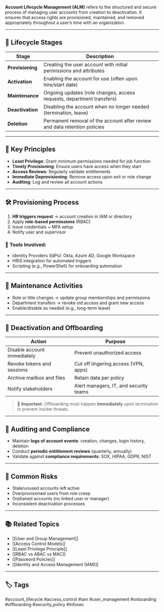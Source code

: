 **Account Lifecycle Management (ALM)** refers to the structured and secure process of managing user accounts from creation to deactivation. It ensures that access rights are provisioned, maintained, and removed appropriately throughout a user’s time with an organization.

---

## 🧬 Lifecycle Stages

| Stage            | Description                                                                 |
|------------------|-----------------------------------------------------------------------------|
| **Provisioning** | Creating the user account with initial permissions and attributes           |
| **Activation**   | Enabling the account for use (often upon hire/start date)                   |
| **Maintenance**  | Ongoing updates (role changes, access requests, department transfers)       |
| **Deactivation** | Disabling the account when no longer needed (termination, leave)            |
| **Deletion**     | Permanent removal of the account after review and data retention policies   |

---

## 📌 Key Principles

- **Least Privilege**: Grant minimum permissions needed for job function
- **Timely Provisioning**: Ensure users have access when they start
- **Access Reviews**: Regularly validate entitlements
- **Immediate Deprovisioning**: Remove access upon exit or role change
- **Auditing**: Log and review all account actions

---

## 🛠 Provisioning Process

1. **HR triggers request** → account creation in IAM or directory
2. Apply **role-based permissions** (RBAC)
3. Issue credentials + MFA setup
4. Notify user and supervisor

### 👷 Tools Involved:
- Identity Providers (IdPs): Okta, Azure AD, Google Workspace
- HRIS integration for automated triggers
- Scripting (e.g., PowerShell) for onboarding automation

---

## 🔄 Maintenance Activities

- Role or title changes → update group memberships and permissions
- Department transfers → revoke old access and grant new access
- Enable/disable as needed (e.g., long-term leave)

---

## 🧯 Deactivation and Offboarding

| Action                        | Purpose                                 |
|-------------------------------|-----------------------------------------|
| Disable account immediately   | Prevent unauthorized access             |
| Revoke tokens and sessions    | Cut off lingering access (VPN, apps)    |
| Archive mailbox and files     | Retain data per policy                  |
| Notify stakeholders           | Alert managers, IT, and security teams  |

> 🔐 **Important**: Offboarding must happen **immediately** upon termination to prevent insider threats.

---

## 🧾 Auditing and Compliance

- Maintain **logs of account events**: creation, changes, login history, deletion
- Conduct **periodic entitlement reviews** (quarterly, annually)
- Validate against **compliance requirements**: SOX, HIPAA, GDPR, NIST

---

## 🚨 Common Risks

- Stale/unused accounts left active
- Overprovisioned users from role creep
- Orphaned accounts (no linked user or manager)
- Inconsistent deactivation processes

---

## 📚 Related Topics

- [[User and Group Management]]
- [[Access Control Models]]
- [[Least Privilege Principle]]
- [[RBAC vs ABAC vs MAC]]
- [[Password Policies]]
- [[Identity and Access Management (IAM)]]

---

## 🏷 Tags

#account_lifecycle #access_control #iam #user_management #onboarding #offboarding #security_policy #infosec
